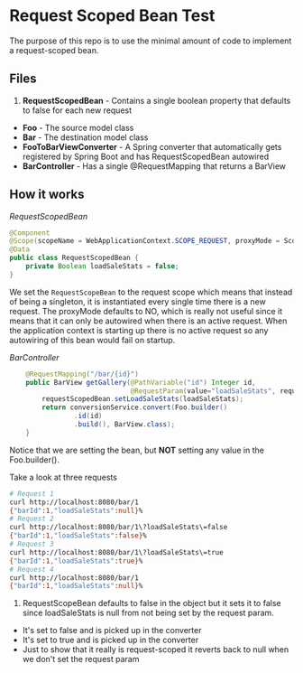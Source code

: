 # Request Scoped Bean Test

The purpose of this repo is to use the minimal amount of code to implement a request-scoped bean.

## Files
1. **RequestScopedBean** - Contains a single boolean property that defaults to false for each new request
* **Foo** - The source model class 
* **Bar** - The destination model class 
* **FooToBarViewConverter** - A Spring converter that automatically gets registered by Spring Boot and has RequestScopedBean autowired
* **BarController** - Has a single @RequestMapping that returns a BarView

## How it works

*RequestScopedBean*

```java
@Component
@Scope(scopeName = WebApplicationContext.SCOPE_REQUEST, proxyMode = ScopedProxyMode.TARGET_CLASS)
@Data
public class RequestScopedBean {
    private Boolean loadSaleStats = false;
}
```

We set the `RequestScopeBean` to the request scope which means that instead of being a singleton, it is instantiated every single time there is a new request. The proxyMode defaults to NO, which is really not useful since it means that it can only be autowired when there is an active request. When the application context is starting up there is no active request so any autowiring of this bean would fail on startup.

*BarController*
```java
    @RequestMapping("/bar/{id}")
    public BarView getGallery(@PathVariable("id") Integer id,
                              @RequestParam(value="loadSaleStats", required = false) Boolean loadSaleStats) {
        requestScopedBean.setLoadSaleStats(loadSaleStats);
        return conversionService.convert(Foo.builder()
                .id(id)
                .build(), BarView.class);
    }
```

Notice that we are setting the bean, but **NOT** setting any value in the Foo.builder().

Take a look at three requests

```bash
# Request 1
curl http://localhost:8080/bar/1
{"barId":1,"loadSaleStats":null}%
# Request 2
curl http://localhost:8080/bar/1\?loadSaleStats\=false
{"barId":1,"loadSaleStats":false}%
# Request 3
curl http://localhost:8080/bar/1\?loadSaleStats\=true
{"barId":1,"loadSaleStats":true}%
# Request 4
curl http://localhost:8080/bar/1
{"barId":1,"loadSaleStats":null}%
```

1. RequestScopeBean defaults to false in the object but it sets it to false since loadSaleStats is null from not being set by the request param.
* It's set to false and is picked up in the converter
* It's set to true and is picked up in the converter
* Just to show that it really is request-scoped it reverts back to null when we don't set the request param
